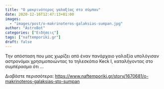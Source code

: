 ```yaml
---
title: "Ο μακρινότερος γαλαξίας στο σύμπαν"
date: 2020-12-16T12:47:13+01:00
images:
  - "images/post/o-makrinoteros-galaksias-sumpan.jpg"
author: "AstroBot"
categories: ["Ειδήσεις"]
tags: ["naftemporiki.gr"]
draft: false
---
```


Την απόσταση που μας χωρίζει από έναν πανάρχαιο γαλαξία υπολόγισαν αστρονόμοι χρησιμοποιώντας το τηλεσκόπιο Keck I, καταλήγοντας στο συμπέρασμα ότι ...

Διαβάστε περισσότερα: https://www.naftemporiki.gr/story/1670681/o-makrinoteros-galaksias-sto-sumpan
